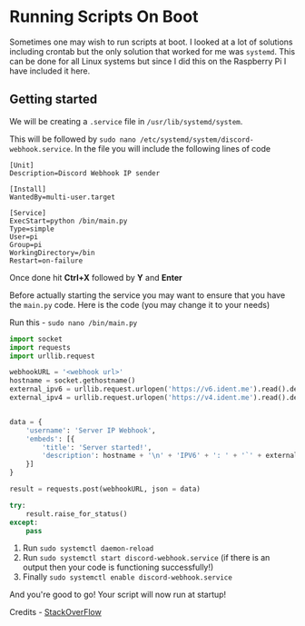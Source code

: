 # Running Scripts On Boot

Sometimes one may wish to run scripts at boot. I looked at a lot of solutions including crontab but the only solution that worked for me was `systemd`. This can be done for all Linux systems but since I did this on the Raspberry Pi I have included it here.

## Getting started

We will be creating a `.service` file in `/usr/lib/systemd/system`.

This will be followed by `sudo nano /etc/systemd/system/discord-webhook.service`. In the file you will include the following lines of code

```service
[Unit]
Description=Discord Webhook IP sender

[Install]
WantedBy=multi-user.target

[Service]
ExecStart=python /bin/main.py
Type=simple
User=pi
Group=pi
WorkingDirectory=/bin
Restart=on-failure
```

Once done hit **Ctrl+X** followed by **Y** and **Enter**

Before actually starting the service you may want to ensure that you have the `main.py` code. Here is the code (you may change it to your needs)

Run this - `sudo nano /bin/main.py`

```py
import socket
import requests
import urllib.request

webhookURL = '<webhook url>'
hostname = socket.gethostname()
external_ipv6 = urllib.request.urlopen('https://v6.ident.me').read().decode('utf8')
external_ipv4 = urllib.request.urlopen('https://v4.ident.me').read().decode('utf8')


data = {
    'username': 'Server IP Webhook',
    'embeds': [{
        'title': 'Server started!',
        'description': hostname + '\n' + 'IPV6' + ': ' + '`' + external_ipv6 + '`'  + '\n\n' + 'IPV4 ' + ':'  + '`' + external_ipv4 + '`',
    }]
}

result = requests.post(webhookURL, json = data)

try:
    result.raise_for_status()
except:
    pass
```

1. Run `sudo systemctl daemon-reload`
2. Run `sudo systemctl start discord-webhook.service` (if there is an output then your code is functioning successfully!)
3. Finally `sudo systemctl enable discord-webhook.service`

And you're good to go! Your script will now run at startup!

Credits - [StackOverFlow](https://stackoverflow.com/a/38484205)